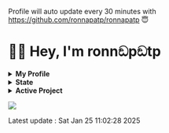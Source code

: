 
Profile will auto update every 30 minutes with https://github.com/ronnapatp/ronnapatp 😇

# 👋🏻 Hey, I'm ronnඞpඞtp

 

<details><summary><strong>My Profile</strong></summary>

## Profile

- I have 31 followers.
- I follow 53 people.

</details>

<details><summary><strong>State</strong></summary>

## State

[![wakatime](https://wakatime.com/badge/user/b083581b-d8a5-4ab4-a887-a768e082ff97.svg)](https://wakatime.com/@b083581b-d8a5-4ab4-a887-a768e082ff97)

[![Languages](https://github-readme-stats.vercel.app/api/top-langs/?username=ronnapatp&layout=compact&langs_count=10&hide_border=true&custom_title=Languages&bg_color=00000000)](https://github.com/ronnapatp)

</details>

<details><summary><strong>Active Project</strong></summary>

## Active Project

- [ronnapat.com](https://github.com/ronnapatp/ronnapat.com)
- [Diswitch](https://github.com/theronnapat/diswitch)
- [Garden](https://github.com/ronnapatp/garden)
- [Twitter bot](https://github.com/ronnapatp/twitter-bot)
- [Autogacha](https://github.com/ronnapatp/autogacha)
- [Profile updater](https://github.com/ronnapatp/ronnapatp)
- [Kumi The Chubby Bear](https://github.com/kumithechubbybear)

</details>

[![](https://img.shields.io/badge/website-000000?style=for-the-badge&logo=About.me&logoColor=white)](https://ronnapat.com/)


Latest update : Sat Jan 25 11:02:28 2025

